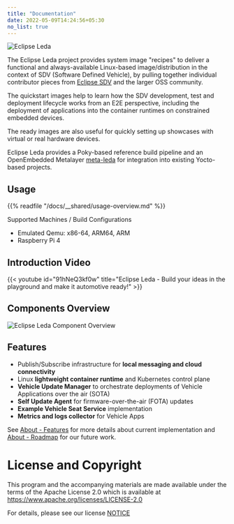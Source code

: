 ```yaml
---
title: "Documentation"
date: 2022-05-09T14:24:56+05:30
no_list: true
---
```


![Eclipse Leda](/leda/assets/eclipse-leda.png)

The Eclipse Leda project provides system image "recipes" to deliver a functional and always-available Linux-based image/distribution in the context of SDV (Software Defined Vehicle), by pulling together individual contributor pieces from [Eclipse SDV](https://sdv.eclipse.org/) and the larger OSS community.

The quickstart images help to learn how the SDV development, test and deployment lifecycle works from an E2E perspective, including the deployment of applications into the container runtimes on constrained embedded devices.

The ready images are also useful for quickly setting up showcases with virtual or real hardware devices.

Eclipse Leda provides a Poky-based reference build pipeline and an OpenEmbedded Metalayer [meta-leda](https://github.com/eclipse-leda/meta-leda) for integration into existing Yocto-based projects.

## Usage

{{% readfile "/docs/__shared/usage-overview.md" %}}

Supported Machines / Build Configurations
- Emulated Qemu: x86-64, ARM64, ARM
- Raspberry Pi 4

## Introduction Video

{{< youtube id="91hNeQ3kf0w" title="Eclipse Leda - Build your ideas in the playground and make it automotive ready!" >}}

## Components Overview

![Eclipse Leda Component Overview](/leda/assets/eclipse-leda-arch-overview.png)

## Features

- Publish/Subscribe infrastructure for **local messaging and cloud connectivity**
- Linux **lightweight container runtime** and Kubernetes control plane
- **Vehicle Update Manager** to orchestrate deployments of Vehicle Applications over the air (SOTA)
- **Self Update Agent** for firmware-over-the-air (FOTA) updates
- **Example Vehicle Seat Service** implementation
- **Metrics and logs collector** for Vehicle Apps

See [About - Features](/leda/docs/about/features/) for more details about current implementation and [About - Roadmap](/leda/docs/about/roadmap/) for our future work.

# License and Copyright

This program and the accompanying materials are made available under the
terms of the Apache License 2.0 which is available at
https://www.apache.org/licenses/LICENSE-2.0

For details, please see our license [NOTICE](https://github.com/eclipse-leda/leda/blob/main/NOTICE.md)

